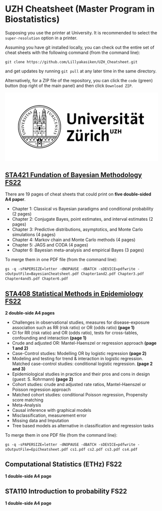 # UZH Cheatsheet (Master Program in Biostatistics)

Supposing you use the printer at University. It is recommended to select the `super-resolution` option in a printer.

Assuming you have git installed locally, you can check out the entire set of cheat sheets with the following command (from the command line):

```
git clone https://github.com/Lillyakasiken/UZH_Cheatsheet.git
```

and get updates by running `git pull` at any later time in the same directory.

Alternatively, for a ZIP file of the repository, you can click the `code` (green) button (top right of the main panel) and then click `Download ZIP`.

![Master Program in Biostatistics](uni_logo.png)



## [STA421 Fundation of Bayesian Methodology FS22](STA421_Foundations_of_Bayesian_Methodology/)
There are 19 pages of cheat sheets that could print on **five double-sided A4 paper**.
 - Chapter 1: Classical vs Bayesian paradigms and conditional probability (2 pages)
 - Chapter 2: Conjugate Bayes, point estimates, and interval estimates (2 pages)
 - Chapter 3: Predictive distributions, asymptotics, and Monte Carlo simulations (4 pages)
 - Chapter 4: Markov chain and Monte Carlo methods (4 pages)
 - Chapter 5: JAGS and CODA (4 pages)
 - Chapter 6: Bayesian meta-analysis and empirical Bayes (3 pages)


To merge them in one PDF file (from the command line):

```
gs -q -sPAPERSIZE=letter -dNOPAUSE -dBATCH -sDEVICE=pdfwrite -sOutputFile=BayesianCheatsheet.pdf Chapter1and2.pdf Chapter3.pdf Chapter4and5.pdf Chapter6.pdf
```

## [STA408 Statistical Methods in Epidemiology FS22](STA408_Statistical_Methods_in_Epidemiology/)
**2 double-side A4 pages**
- Challenges in observational studies, measures for disease-exposure association such as RR (risk ratio) or OR (odds ratio) **(page 1)**
- CI for RR (risk ratio) and OR (odds ratio), tests for cross-tables, confounding and interaction **(page 1)**
- Crude and adjusted OR: Mantel-Haenszel or regression approach **(page 1 and 2)**
- Case-Control studies: Modelling OR by logistic regression **(page 2)**
- Modeling and testing for trend & interaction in logistic regression. Matched case-control studies: conditional logistic regression. **(page 2 and 3)**
- Epidemiological studies in practice and their pros and cons in design (guest: S. Rohrmann) **(page 2)**
- Cohort studies: crude and adjusted rate ratios, Mantel-Haenszel or Poisson regression approach
- Matched cohort studies: conditional Poisson regression, Propensity score matching
- Meta-Analysis
- Causal inference with graphical models
- Misclassification, measurement error
- Missing data and Imputation
- Tree based models as alternative in classification and regression tasks

To merge them in one PDF file (from the command line):

```
gs -q -sPAPERSIZE=letter -dNOPAUSE -dBATCH -sDEVICE=pdfwrite -sOutputFile=EpiCheatsheet.pdf cs1.pdf cs2.pdf cs3.pdf cs4.pdf
```

## Computational Statistics (ETHz) FS22
**1 double-side A4 page**

## STA110 Introduction to probability FS22
**1 double-side A4 page**
